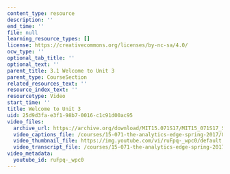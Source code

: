 ```yaml
---
content_type: resource
description: ''
end_time: ''
file: null
learning_resource_types: []
license: https://creativecommons.org/licenses/by-nc-sa/4.0/
ocw_type: ''
optional_tab_title: ''
optional_text: ''
parent_title: 3.1 Welcome to Unit 3
parent_type: CourseSection
related_resources_text: ''
resource_index_text: ''
resourcetype: Video
start_time: ''
title: Welcome to Unit 3
uid: 25d9d3fa-e3f1-98b7-0016-c1c91d00ac95
video_files:
  archive_url: https://archive.org/download/MIT15.071S17/MIT15_071S17_Session_3.1.01_300k.mp4
  video_captions_file: /courses/15-071-the-analytics-edge-spring-2017/8d6347637d195aa6af1e69caeb90b9bd_ruFpq-_wpc0.vtt
  video_thumbnail_file: https://img.youtube.com/vi/ruFpq-_wpc0/default.jpg
  video_transcript_file: /courses/15-071-the-analytics-edge-spring-2017/44ff276ef8f0960750236c14e7b3d803_ruFpq-_wpc0.pdf
video_metadata:
  youtube_id: ruFpq-_wpc0
---
```

